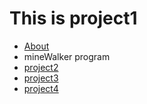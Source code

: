 This is project1
================

<ul id="subMenue">
    <li><a href="/about.md" title= "About Me">About</a></li>
    <li><a class="selected" title= "mineWalker program">mineWalker program</a></li>
    <li><a href="/p2.md" title= "This is project2">project2</a></li>
    <li><a href="/p3.md" title= "This is project3">project3</a></li>
    <li><a href="/p4.md" title= "This is project4">project4</a></li>
</ul>
<APPLET CODE="mineWalker.jar" WIDTH="800" HEIGHT="500"></APPLET>
